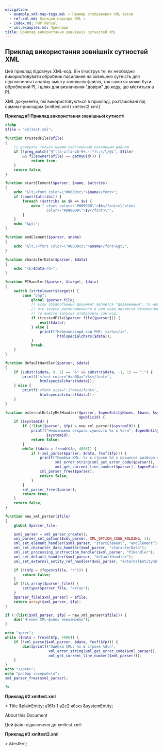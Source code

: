 ```yaml
---
navigation:
  - example.xml-map-tags.md: « Пример отображения XML тегов
  - ref.xml.md: Функции парсера XML »
  - index.md: PHP Manual
  - xml.examples.md: Приклади
title: Приклад використання зовнішніх сутностей XML
---
```

## Приклад використання зовнішніх сутностей XML

Цей приклад підсвічує XML-код. Він ілюструє те, як необхідно використовувати обробник посилання на зовнішню сутність для підключення і аналізу вмісту зовнішніх файлів, так само як може бути оброблений PI, і шлях для визначення "довіри" до коду, що міститься в PI.

XML документи, які використовуються в прикладі, розташовані під самим прикладом (xmltest.xml і xmltest2.xml.)

**Приклад #1 Приклад використання зовнішньої сутності**

```php
<?php
$file = "xmltest.xml";

function trustedFile($file)
{
    // доверять только нашим собственным локальным файлам
    if (!preg_match("@^([a-z][a-z0-9+.-]*)\:\/\/@i", $file)
        && fileowner($file) == getmyuid()) {
            return true;
    }
    return false;
}

function startElement($parser, $name, $attribs)
{
    echo "&lt;<font color=\"#0000cc\">$name</font>";
    if (count($attribs)) {
        foreach ($attribs as $k => $v) {
            echo " <font color=\"#009900\">$k</font>=\"<font
                   color=\"#990000\">$v</font>\"";
        }
    }
    echo "&gt;";
}

function endElement($parser, $name)
{
    echo "&lt;/<font color=\"#0000cc\">$name</font>&gt;";
}

function characterData($parser, $data)
{
    echo "<b>$data</b>";
}

function PIHandler($parser, $target, $data)
{
    switch (strtolower($target)) {
        case "php":
            global $parser_file;
            // Если обработанный документ является "доверенным", то можно сказать,
            // что запуск расположенного в нем кода является безопасным. Если нет,
            // то вместо запуска отобразить сам код.
            if (trustedFile($parser_file[$parser])) {
                eval($data);
            } else {
                printf("Небезопасный код PHP: <i>%s</i>",
                        htmlspecialchars($data));
            }
            break;
    }
}

function defaultHandler($parser, $data)
{
    if (substr($data, 0, 1) == "&" && substr($data, -1, 1) == ";") {
        printf('<font color="#aa00aa">%s</font>',
                htmlspecialchars($data));
    } else {
        printf('<font size="-1">%s</font>',
                htmlspecialchars($data));
    }
}

function externalEntityRefHandler($parser, $openEntityNames, $base, $systemId,
                                  $publicId) {
    if ($systemId) {
        if (!list($parser, $fp) = new_xml_parser($systemId)) {
            printf("Невозможно открыть сущность %s в %s\n", $openEntityNames,
                   $systemId);
            return false;
        }
        while ($data = fread($fp, 4096)) {
            if (!xml_parse($parser, $data, feof($fp))) {
                printf("Ошибка XML: %s в строке %d в процессе разбора сущности %s\n",
                       xml_error_string(xml_get_error_code($parser)),
                       xml_get_current_line_number($parser), $openEntityNames);
                xml_parser_free($parser);
                return false;
            }
        }
        xml_parser_free($parser);
        return true;
    }
    return false;
}

function new_xml_parser($file)
{
    global $parser_file;

    $xml_parser = xml_parser_create();
    xml_parser_set_option($xml_parser, XML_OPTION_CASE_FOLDING, 1);
    xml_set_element_handler($xml_parser, "startElement", "endElement");
    xml_set_character_data_handler($xml_parser, "characterData");
    xml_set_processing_instruction_handler($xml_parser, "PIHandler");
    xml_set_default_handler($xml_parser, "defaultHandler");
    xml_set_external_entity_ref_handler($xml_parser, "externalEntityRefHandler");

    if (!($fp = @fopen($file, "r"))) {
        return false;
    }
    if (!is_array($parser_file)) {
        settype($parser_file, "array");
    }
    $parser_file[$xml_parser] = $file;
    return array($xml_parser, $fp);
}

if (!(list($xml_parser, $fp) = new_xml_parser($file))) {
    die("Чтение XML-файла невозможно");
}

echo "<pre>";
while ($data = fread($fp, 4096)) {
    if (!xml_parse($xml_parser, $data, feof($fp))) {
        die(sprintf("Ошибка XML: %s в строке %d\n",
                    xml_error_string(xml_get_error_code($xml_parser)),
                    xml_get_current_line_number($xml_parser)));
    }
}
echo "</pre>";
echo "разбор завершён\n";
xml_parser_free($xml_parser);

?>
```

**Приклад #2 xmltest.xml**

\> Title &plainEntity; а1б1з 1 а2с2 ябзкз &systemEntity;

About this Document

Цей файл підключено до xmltest.xml:

**Приклад #3 xmltest2.xml**

\> &testEnt;
